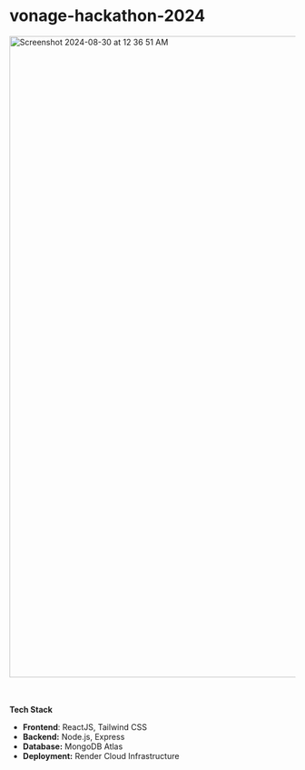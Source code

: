 # vonage-hackathon-2024
<img width="1130" alt="Screenshot 2024-08-30 at 12 36 51 AM" src="https://github.com/user-attachments/assets/69cc093a-7460-47ff-bc61-43e8d8b23c6e">




<br><br>
**Tech Stack**
- **Frontend**: ReactJS, Tailwind CSS
- **Backend:** Node.js, Express
- **Database:** MongoDB Atlas
- **Deployment:** Render Cloud Infrastructure
